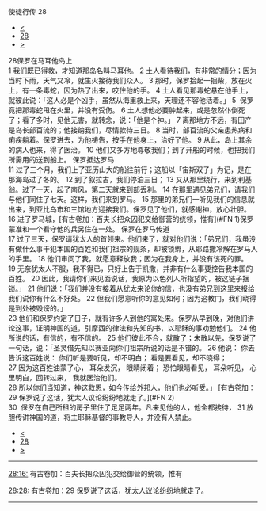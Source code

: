 ﻿





 使徒行传 28




* [<](bible/ACT27.md)
* [28](bible/ACT.md)
* [>](bible/ROM01.md)



 
28保罗在马耳他岛上  
1 我们既已得救，才知道那岛名叫马耳他。 
2 土人看待我们，有非常的情分；因为当时下雨，天气又冷，就生火接待我们众人。 
3 那时，保罗拾起一捆柴，放在火上，有一条毒蛇，因为热了出来，咬住他的手。 
4 土人看见那毒蛇悬在他手上，就彼此说：「这人必是个凶手，虽然从海里救上来，天理还不容他活着。」 
5  保罗竟把那毒蛇甩在火里，并没有受伤。 
6 土人想他必要肿起来，或是忽然仆倒死了；看了多时，见他无害，就转念，说：「他是个神。」 
7 离那地方不远，有田产是岛长部百流的；他接纳我们，尽情款待三日。 
8 当时，部百流的父亲患热病和痢疾躺着。保罗进去，为他祷告，按手在他身上，治好了他。 
9 从此，岛上其余的病人也来，得了医治。 
10 他们又多方地尊敬我们；到了开船的时候，也把我们所需用的送到船上。 保罗抵达罗马  
11 过了三个月，我们上了亚历山大的船往前行；这船以「宙斯双子」为记，是在那海岛过了冬的。 
12 到了叙拉古，我们停泊三日； 
13 又从那里绕行，来到利基翁。过了一天，起了南风，第二天就来到部丢利。 
14 在那里遇见弟兄们，请我们与他们同住了七天。这样，我们来到罗马。 
15 那里的弟兄们一听见我们的信息就出来，到亚比乌市和三馆地方迎接我们。保罗见了他们，就感谢神，放心壮胆。  
16 进了罗马城，[有古卷加：百夫长把众囚犯交给御营的统领，惟有](#FN
1)保罗蒙准和一个看守他的兵另住在一处。 保罗在罗马传道  
17 过了三天，保罗请犹太人的首领来。他们来了，就对他们说：「弟兄们，我虽没有做什么事干犯本国的百姓和我们祖宗的规条，却被锁绑，从耶路撒冷解在罗马人的手里。 
18 他们审问了我，就愿意释放我；因为在我身上，并没有该死的罪。 
19 无奈犹太人不服，我不得已，只好上告于凯撒，并非有什么事要控告我本国的百姓。 
20 因此，我请你们来见面说话，我原为以色列人所指望的，被这链子捆锁。」 
21 他们说：「我们并没有接着从犹太来论你的信，也没有弟兄到这里来报给我们说你有什么不好处。 
22 但我们愿意听你的意见如何；因为这教门，我们晓得是到处被毁谤的。」  
23 他们和保罗约定了日子，就有许多人到他的寓处来。保罗从早到晚，对他们讲论这事，证明神国的道，引摩西的律法和先知的书，以耶稣的事劝勉他们。 
24 他所说的话，有信的，有不信的。 
25 他们彼此不合，就散了；未散以先，保罗说了一句话，说：「圣灵借先知以赛亚向你们祖宗所说的话是不错的。 
26 他说： 你去告诉这百姓说： 你们听是要听见，却不明白； 看是要看见，却不晓得；  
27 因为这百姓油蒙了心， 耳朵发沉， 眼睛闭着； 恐怕眼睛看见， 耳朵听见， 心里明白，回转过来， 我就医治他们。  
28 所以你们当知道，神这救恩，如今传给外邦人，他们也必听受。」 [有古卷加：
29 保罗说了这话，犹太人议论纷纷地就走了。](#FN
2)  
30  保罗在自己所租的房子里住了足足两年。凡来见他的人，他全都接待， 
31 放胆传讲神国的道，将主耶稣基督的事教导人，并没有人禁止。 
* [<](bible/ACT27.md)
* [28](bible/ACT.md)
* [>](bible/ROM01.md)





---


[28:16:](#V16)
有古卷加：百夫长把众囚犯交给御营的统领，惟有


[28:28:](#V28)
有古卷加：29 保罗说了这话，犹太人议论纷纷地就走了。




---









